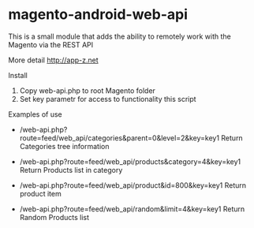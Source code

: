 magento-android-web-api
=======================

This is a small module that adds the ability to remotely work with the Magento via the REST API

More detail  http://app-z.net

Install
1) Copy web-api.php to root Magento folder
2) Set key parametr for access to functionality this script

Examples of use
* /web-api.php?route=feed/web_api/categories&parent=0&level=2&key=key1
  Return Categories tree information

* /web-api.php?route=feed/web_api/products&category=4&key=key1
  Return Products list in category

* /web-api.php?route=feed/web_api/product&id=800&key=key1
  Return product item

* /web-api.php?route=feed/web_api/random&limit=4&key=key1
  Return Random Products list

